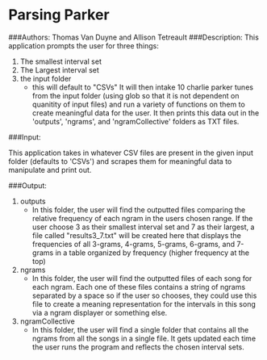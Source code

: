 # Parsing Parker
###Authors: 
Thomas Van Duyne and Allison Tetreault
###Description:
This application prompts the user for three things:

1. The smallest interval set
2. The Largest interval set
3. the input folder 
    - this will default to "CSVs"
It will then intake 10 charlie parker tunes from the input folder
(using glob so that it is not dependent on quanitity of input files)
and run a variety of functions on them to create meaningful data for the user.
It then prints this data out in the 'outputs', 'ngrams', and 'ngramCollective' 
folders as TXT files.

###Input:

This application takes in whatever CSV files are present in the given input folder (defaults to 'CSVs')
and scrapes them for meaningful data to manipulate and print out.

###Output:

1. outputs
    - In this folder, the user will find the outputted files comparing the relative frequency 
    of each ngram in the users chosen range.  If the user choose 3 as their smallest
    interval set and 7 as their largest, a file called "results3_7.txt" will be created
    here that displays the frequencies of all 3-grams, 4-grams, 5-grams, 6-grams, and 7-grams
    in a table organized by frequency (higher frequency at the top)
2. ngrams
    - In this folder, the user will find the outputted files of each song for each ngram. Each one
    of these files contains a string of ngrams separated by a space so if the user so chooses, they
    could use this file to create a meaning representation for the intervals in this song via a ngram
    displayer or something else.
3. ngramCollective
    - In this folder, the user will find a single folder that contains all the ngrams from all the songs
    in a single file.  It gets updated each time the user runs the program and reflects the chosen 
    interval sets.


